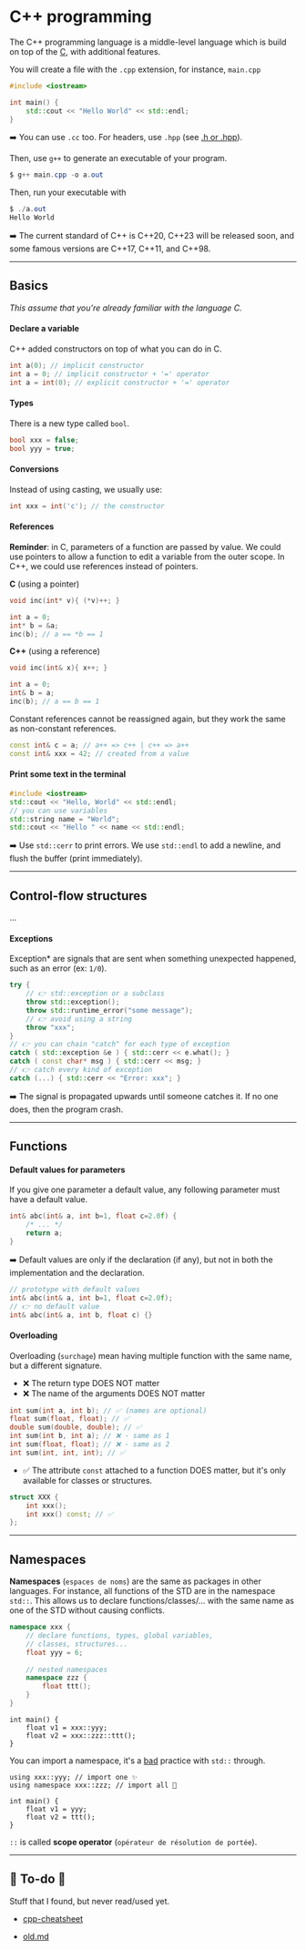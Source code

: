 # C++ programming

<div class="row row-cols-md-2"><div>

The C++ programming language is a middle-level language which is build on top of the [C](/programming/code/c/index.md), with additional features.

You will create a file with the `.cpp` extension, for instance, `main.cpp`

```cpp
#include <iostream>

int main() {
    std::cout << "Hello World" << std::endl;
}
```

➡️ You can use `.cc` too. For headers, use `.hpp` (see [.h or .hpp](https://stackoverflow.com/questions/152555/h-or-hpp-for-your-class-definitions)).
</div><div>

Then, use `g++` to generate an executable of your program.

```powershell
$ g++ main.cpp -o a.out
```

Then, run your executable with

```powershell
$ ./a.out
Hello World
```

➡️ The current standard of C++ is C++20, C++23 will be released soon, and some famous versions are C++17, C++11, and C++98.
</div></div>

<hr class="sep-both">

## Basics

*This assume that you're already familiar with the language C.*

<div class="row row-cols-md-2 mt-4"><div>

#### Declare a variable

C++ added constructors on top of what you can do in C.

```cpp
int a(0); // implicit constructor
int a = 0; // implicit constructor + '=' operator
int a = int(0); // explicit constructor + '=' operator
```

#### Types

There is a new type called `bool`.

```cpp
bool xxx = false;
bool yyy = true;
```

#### Conversions

Instead of using casting, we usually use:

```cpp
int xxx = int('c'); // the constructor
```
</div><div>

#### References

**Reminder**: in C, parameters of a function are passed by value. We could use pointers to allow a function to edit a variable from the outer scope. In C++, we could use references instead of pointers.

<div class="row row-cols-md-2"><div>

**C** (using a pointer)

```c
void inc(int* v){ (*v)++; }

int a = 0;
int* b = &a;
inc(b); // a == *b == 1
```
</div><div>

**C++** (using a reference)

```cpp
void inc(int& x){ x++; }

int a = 0;
int& b = a;
inc(b); // a == b == 1
```
</div></div>

Constant references cannot be reassigned again, but they work the same as non-constant references.

```cpp
const int& c = a; // a++ => c++ | c++ => a++
const int& xxx = 42; // created from a value
```

#### Print some text in the terminal

```cpp
#include <iostream>
std::cout << "Hello, World" << std::endl;
// you can use variables
std::string name = "World";
std::cout << "Hello " << name << std::endl;
```

➡️ Use `std::cerr` to print errors. We use `std::endl` to add a newline, and flush the buffer (print immediately).

</div></div>

<hr class="sep-both">

## Control-flow structures

<div class="row row-cols-md-2 mt-3"><div>

...
</div><div>

#### Exceptions

Exception* are signals that are sent when something unexpected happened, such as an error (ex: `1/0`).

```cpp
try {
    // 👉 std::exception or a subclass
    throw std::exception();
    throw std::runtime_error("some message");
    // 👉 avoid using a string
    throw "xxx";
}
// 👉 you can chain "catch" for each type of exception
catch ( std::exception &e ) { std::cerr << e.what(); }
catch ( const char* msg ) { std::cerr << msg; }
// 👉 catch every kind of exception
catch (...) { std::cerr << "Error: xxx"; }
```

➡️ The signal is propagated upwards until someone catches it. If no one does, then the program crash.
</div></div>

<hr class="sep-both">

## Functions

<div class="row row-cols-md-2"><div>

#### Default values for parameters

If you give one parameter a default value, any following parameter must have a default value.

```cpp
int& abc(int& a, int b=1, float c=2.0f) {
    /* ... */
    return a;
}
```

➡️ Default values are only if the declaration (if any), but not in both the implementation and the declaration.

```cpp
// prototype with default values
int& abc(int& a, int b=1, float c=2.0f);
// 👉 no default value
int& abc(int& a, int b, float c) {}
```
</div><div>

#### Overloading

Overloading (`surchage`) mean having multiple function with the same name, but a different signature.

* ❌ The return type DOES NOT matter
* ❌ The name of the arguments DOES NOT matter

```cpp
int sum(int a, int b); // ✅ (names are optional)
float sum(float, float); // ✅
double sum(double, double); // ✅
int sum(int b, int a); // ❌ - same as 1
int sum(float, float); // ❌ - same as 2
int sum(int, int, int); // ✅
```

* ✅ The attribute `const` attached to a function DOES matter, but it's only available for classes or structures.

```cpp
struct XXX {
    int xxx();
    int xxx() const; // ✅
};
```
</div></div>

<hr class="sep-both">

## Namespaces

<div class="row row-cols-md-2 mt-3"><div>

**Namespaces** (`espaces de noms`) are the same as packages in other languages. For instance, all functions of the STD are in the namespace `std::`. This allows us to declare functions/classes/... with the same name as one of the STD without causing conflicts.

```cpp
namespace xxx {
    // declare functions, types, global variables, 
    // classes, structures...
    float yyy = 6;
	
    // nested namespaces
    namespace zzz {
        float ttt();
    }
}
```
</div><div>

```
int main() {
    float v1 = xxx::yyy;
    float v2 = xxx::zzz::ttt();
}
```

You can import a namespace, it's a [bad](https://stackoverflow.com/questions/1265039/using-std-Namespace) practice with `std::` through.

```
using xxx::yyy; // import one ✨
using namespace xxx::zzz; // import all 🚀

int main() {
    float v1 = yyy;
    float v2 = ttt();
}
```

`::` is called **scope operator** (`opérateur de résolution de portée`).
</div></div>

<hr class="sep-both">

## 👻 To-do 👻

Stuff that I found, but never read/used yet.

<div class="row row-cols-md-2"><div>

* [cpp-cheatsheet](https://github.com/mortennobel/cpp-cheatsheet)
</div><div>

* [old.md](_old.md)
</div></div>